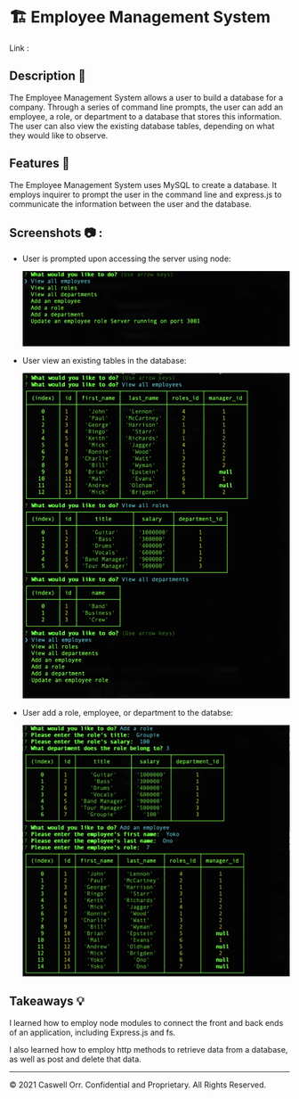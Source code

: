 # 🏗️ Employee Management System

Link : 

## Description 📖

The Employee Management System allows a user to build a database for a company. Through a series of command line prompts, the user can add an employee, a role, or department to a database that stores this information. The user can also view the existing database tables, depending on what they would like to observe.

## Features 📝

The Employee Management System uses MySQL to create a database. It employs inquirer to prompt the user in the command line and express.js to communicate the information between the user and the database.

## Screenshots 📷 :

* User is prompted upon accessing the server using node:

  ![alt text](./assets/screenshot1.png)
  
* User view an existing tables in the database:

  ![alt text](./assets/screenshot2.png)

* User add a role, employee, or department to the databse:

  ![alt text](./assets/screenshot3.png)
  

## Takeaways 💡

 I learned how to employ node modules to connect the front and back ends of an application, including Express.js and fs.

I also learned how to employ http methods to retrieve data from a database, as well as post and delete that data.

----
© 2021 Caswell Orr. Confidential and Proprietary. All Rights Reserved.